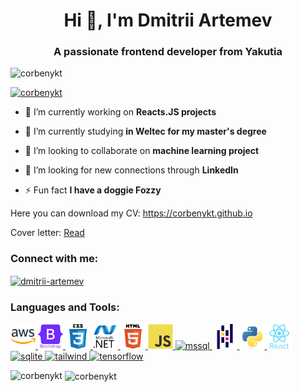 <h1 align="center">Hi 👋, I'm Dmitrii Artemev</h1>
<h3 align="center">A passionate frontend developer from Yakutia</h3>

<p align="left"> <img src="https://komarev.com/ghpvc/?username=corbenykt&label=Profile%20views&color=0e75b6&style=flat" alt="corbenykt" /> </p>

<p align="left"> <a href="https://github.com/ryo-ma/github-profile-trophy"><img src="https://github-profile-trophy.vercel.app/?username=corbenykt" alt="corbenykt" /></a> </p>

- 🔭 I’m currently working on **Reacts.JS projects**

- 🌱 I’m currently studying **in Weltec for my master's degree**

- 👯 I’m looking to collaborate on **machine learning project**

- 🤝 I’m looking for new connections through **LinkedIn**

- ⚡ Fun fact **I have a doggie Fozzy**

<p align="left">Here you can download my CV: <a href='https://corbenykt.github.io'>https://corbenykt.github.io</a></p>
<p align="left">Cover letter: <a href='[https://docs.google.com/document/d/1FBogG0ciehWtblRH1gZX4GoEeAfHB9NJskCjd_IYNnw/edit](https://docs.google.com/document/d/1O_5Ez0s8jIDEP1FmmGBQ293e3zC6CZPD9-Qm3f6ucKk/edit?usp=sharing)'>Read</a></p>

<h3 align="left">Connect with me:</h3>
<p align="left">
<a href="https://linkedin.com/in/dmitrii-artemev" target="blank"><img align="center" src="https://raw.githubusercontent.com/rahuldkjain/github-profile-readme-generator/master/src/images/icons/Social/linked-in-alt.svg" alt="dmitrii-artemev" height="30" width="40" /></a>
</p>

<h3 align="left">Languages and Tools:</h3>
<p align="left"> <a href="https://aws.amazon.com" target="_blank" rel="noreferrer"> <img src="https://raw.githubusercontent.com/devicons/devicon/master/icons/amazonwebservices/amazonwebservices-original-wordmark.svg" alt="aws" width="40" height="40"/> </a> <a href="https://getbootstrap.com" target="_blank" rel="noreferrer"> <img src="https://raw.githubusercontent.com/devicons/devicon/master/icons/bootstrap/bootstrap-plain-wordmark.svg" alt="bootstrap" width="40" height="40"/> </a> <a href="https://www.w3schools.com/css/" target="_blank" rel="noreferrer"> <img src="https://raw.githubusercontent.com/devicons/devicon/master/icons/css3/css3-original-wordmark.svg" alt="css3" width="40" height="40"/> </a> <a href="https://dotnet.microsoft.com/" target="_blank" rel="noreferrer"> <img src="https://raw.githubusercontent.com/devicons/devicon/master/icons/dot-net/dot-net-original-wordmark.svg" alt="dotnet" width="40" height="40"/> </a> <a href="https://www.w3.org/html/" target="_blank" rel="noreferrer"> <img src="https://raw.githubusercontent.com/devicons/devicon/master/icons/html5/html5-original-wordmark.svg" alt="html5" width="40" height="40"/> </a> <a href="https://developer.mozilla.org/en-US/docs/Web/JavaScript" target="_blank" rel="noreferrer"> <img src="https://raw.githubusercontent.com/devicons/devicon/master/icons/javascript/javascript-original.svg" alt="javascript" width="40" height="40"/> </a> <a href="https://www.microsoft.com/en-us/sql-server" target="_blank" rel="noreferrer"> <img src="https://www.svgrepo.com/show/303229/microsoft-sql-server-logo.svg" alt="mssql" width="40" height="40"/> </a> <a href="https://pandas.pydata.org/" target="_blank" rel="noreferrer"> <img src="https://raw.githubusercontent.com/devicons/devicon/2ae2a900d2f041da66e950e4d48052658d850630/icons/pandas/pandas-original.svg" alt="pandas" width="40" height="40"/> </a> <a href="https://www.python.org" target="_blank" rel="noreferrer"> <img src="https://raw.githubusercontent.com/devicons/devicon/master/icons/python/python-original.svg" alt="python" width="40" height="40"/> </a> <a href="https://reactjs.org/" target="_blank" rel="noreferrer"> <img src="https://raw.githubusercontent.com/devicons/devicon/master/icons/react/react-original-wordmark.svg" alt="react" width="40" height="40"/> </a> <a href="https://www.sqlite.org/" target="_blank" rel="noreferrer"> <img src="https://www.vectorlogo.zone/logos/sqlite/sqlite-icon.svg" alt="sqlite" width="40" height="40"/> </a> <a href="https://tailwindcss.com/" target="_blank" rel="noreferrer"> <img src="https://www.vectorlogo.zone/logos/tailwindcss/tailwindcss-icon.svg" alt="tailwind" width="40" height="40"/> </a> <a href="https://www.tensorflow.org" target="_blank" rel="noreferrer"> <img src="https://www.vectorlogo.zone/logos/tensorflow/tensorflow-icon.svg" alt="tensorflow" width="40" height="40"/> </a> </p>

<p><img align="left" src="https://github-readme-stats.vercel.app/api/top-langs?username=corbenykt&show_icons=true&locale=en&layout=compact" alt="corbenykt" /></p>

<p>&nbsp;<img align="center" src="https://github-readme-stats.vercel.app/api?username=corbenykt&show_icons=true&locale=en" alt="corbenykt" /></p>

